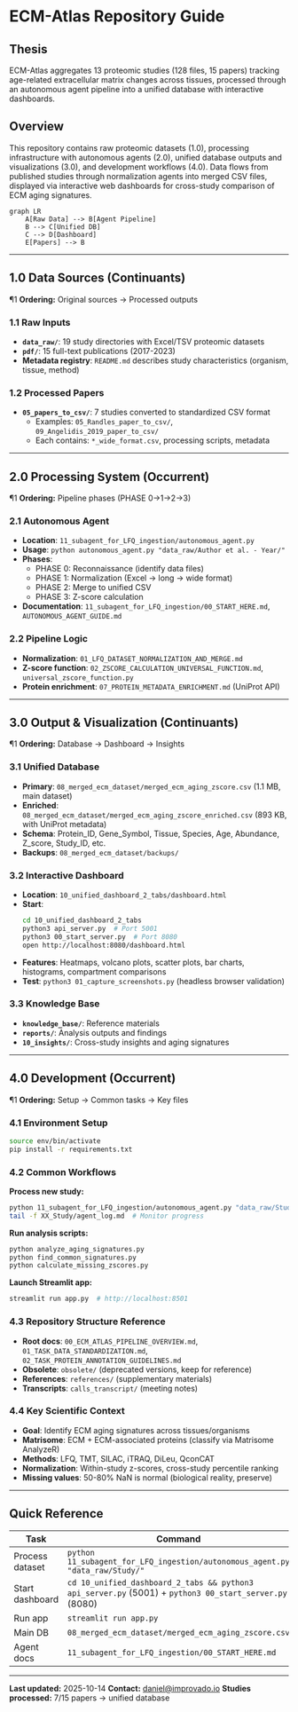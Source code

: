 # ECM-Atlas Repository Guide

## Thesis
ECM-Atlas aggregates 13 proteomic studies (128 files, 15 papers) tracking age-related extracellular matrix changes across tissues, processed through an autonomous agent pipeline into a unified database with interactive dashboards.

## Overview
This repository contains raw proteomic datasets (1.0), processing infrastructure with autonomous agents (2.0), unified database outputs and visualizations (3.0), and development workflows (4.0). Data flows from published studies through normalization agents into merged CSV files, displayed via interactive web dashboards for cross-study comparison of ECM aging signatures.

```mermaid
graph LR
    A[Raw Data] --> B[Agent Pipeline]
    B --> C[Unified DB]
    C --> D[Dashboard]
    E[Papers] --> B
```

---

## 1.0 Data Sources (Continuants)

¶1 **Ordering:** Original sources → Processed outputs

### 1.1 Raw Inputs
- **`data_raw/`**: 19 study directories with Excel/TSV proteomic datasets
- **`pdf/`**: 15 full-text publications (2017-2023)
- **Metadata registry**: `README.md` describes study characteristics (organism, tissue, method)

### 1.2 Processed Papers
- **`05_papers_to_csv/`**: 7 studies converted to standardized CSV format
  - Examples: `05_Randles_paper_to_csv/`, `09_Angelidis_2019_paper_to_csv/`
  - Each contains: `*_wide_format.csv`, processing scripts, metadata

---

## 2.0 Processing System (Occurrent)

¶1 **Ordering:** Pipeline phases (PHASE 0→1→2→3)

### 2.1 Autonomous Agent
- **Location**: `11_subagent_for_LFQ_ingestion/autonomous_agent.py`
- **Usage**: `python autonomous_agent.py "data_raw/Author et al. - Year/"`
- **Phases**:
  - PHASE 0: Reconnaissance (identify data files)
  - PHASE 1: Normalization (Excel → long → wide format)
  - PHASE 2: Merge to unified CSV
  - PHASE 3: Z-score calculation
- **Documentation**: `11_subagent_for_LFQ_ingestion/00_START_HERE.md`, `AUTONOMOUS_AGENT_GUIDE.md`

### 2.2 Pipeline Logic
- **Normalization**: `01_LFQ_DATASET_NORMALIZATION_AND_MERGE.md`
- **Z-score function**: `02_ZSCORE_CALCULATION_UNIVERSAL_FUNCTION.md`, `universal_zscore_function.py`
- **Protein enrichment**: `07_PROTEIN_METADATA_ENRICHMENT.md` (UniProt API)

---

## 3.0 Output & Visualization (Continuants)

¶1 **Ordering:** Database → Dashboard → Insights

### 3.1 Unified Database
- **Primary**: `08_merged_ecm_dataset/merged_ecm_aging_zscore.csv` (1.1 MB, main dataset)
- **Enriched**: `08_merged_ecm_dataset/merged_ecm_aging_zscore_enriched.csv` (893 KB, with UniProt metadata)
- **Schema**: Protein_ID, Gene_Symbol, Tissue, Species, Age, Abundance, Z_score, Study_ID, etc.
- **Backups**: `08_merged_ecm_dataset/backups/`

### 3.2 Interactive Dashboard
- **Location**: `10_unified_dashboard_2_tabs/dashboard.html`
- **Start**:
  ```bash
  cd 10_unified_dashboard_2_tabs
  python3 api_server.py  # Port 5001
  python3 00_start_server.py  # Port 8080
  open http://localhost:8080/dashboard.html
  ```
- **Features**: Heatmaps, volcano plots, scatter plots, bar charts, histograms, compartment comparisons
- **Test**: `python3 01_capture_screenshots.py` (headless browser validation)

### 3.3 Knowledge Base
- **`knowledge_base/`**: Reference materials
- **`reports/`**: Analysis outputs and findings
- **`10_insights/`**: Cross-study insights and aging signatures

---

## 4.0 Development (Occurrent)

¶1 **Ordering:** Setup → Common tasks → Key files

### 4.1 Environment Setup
```bash
source env/bin/activate
pip install -r requirements.txt
```

### 4.2 Common Workflows

**Process new study:**
```bash
python 11_subagent_for_LFQ_ingestion/autonomous_agent.py "data_raw/Study et al. - Year/"
tail -f XX_Study/agent_log.md  # Monitor progress
```

**Run analysis scripts:**
```bash
python analyze_aging_signatures.py
python find_common_signatures.py
python calculate_missing_zscores.py
```

**Launch Streamlit app:**
```bash
streamlit run app.py  # http://localhost:8501
```

### 4.3 Repository Structure Reference
- **Root docs**: `00_ECM_ATLAS_PIPELINE_OVERVIEW.md`, `01_TASK_DATA_STANDARDIZATION.md`, `02_TASK_PROTEIN_ANNOTATION_GUIDELINES.md`
- **Obsolete**: `obsolete/` (deprecated versions, keep for reference)
- **References**: `references/` (supplementary materials)
- **Transcripts**: `calls_transcript/` (meeting notes)

### 4.4 Key Scientific Context
- **Goal**: Identify ECM aging signatures across tissues/organisms
- **Matrisome**: ECM + ECM-associated proteins (classify via Matrisome AnalyzeR)
- **Methods**: LFQ, TMT, SILAC, iTRAQ, DiLeu, QconCAT
- **Normalization**: Within-study z-scores, cross-study percentile ranking
- **Missing values**: 50-80% NaN is normal (biological reality, preserve)

---

## Quick Reference

| Task | Command |
|------|---------|
| Process dataset | `python 11_subagent_for_LFQ_ingestion/autonomous_agent.py "data_raw/Study/"` |
| Start dashboard | `cd 10_unified_dashboard_2_tabs && python3 api_server.py` (5001) + `python3 00_start_server.py` (8080) |
| Run app | `streamlit run app.py` |
| Main DB | `08_merged_ecm_dataset/merged_ecm_aging_zscore.csv` |
| Agent docs | `11_subagent_for_LFQ_ingestion/00_START_HERE.md` |

---

**Last updated:** 2025-10-14
**Contact:** daniel@improvado.io
**Studies processed:** 7/15 papers → unified database
